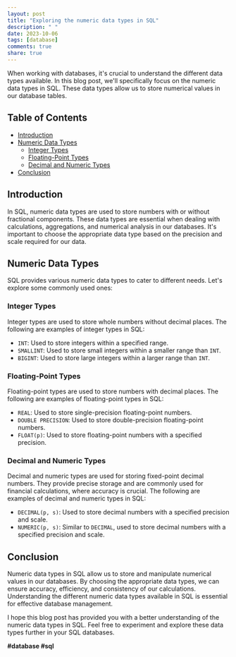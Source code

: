 ```yaml
---
layout: post
title: "Exploring the numeric data types in SQL"
description: " "
date: 2023-10-06
tags: [database]
comments: true
share: true
---
```


When working with databases, it's crucial to understand the different data types available. In this blog post, we'll specifically focus on the numeric data types in SQL. These data types allow us to store numerical values in our database tables.

## Table of Contents
- [Introduction](#introduction)
- [Numeric Data Types](#numeric-data-types)
  - [Integer Types](#integer-types)
  - [Floating-Point Types](#floating-point-types)
  - [Decimal and Numeric Types](#decimal-and-numeric-types)
- [Conclusion](#conclusion)

## Introduction
In SQL, numeric data types are used to store numbers with or without fractional components. These data types are essential when dealing with calculations, aggregations, and numerical analysis in our databases. It's important to choose the appropriate data type based on the precision and scale required for our data.

## Numeric Data Types
SQL provides various numeric data types to cater to different needs. Let's explore some commonly used ones:

### Integer Types
Integer types are used to store whole numbers without decimal places. The following are examples of integer types in SQL:

- `INT`: Used to store integers within a specified range.
- `SMALLINT`: Used to store small integers within a smaller range than `INT`.
- `BIGINT`: Used to store large integers within a larger range than `INT`.

### Floating-Point Types
Floating-point types are used to store numbers with decimal places. The following are examples of floating-point types in SQL:

- `REAL`: Used to store single-precision floating-point numbers.
- `DOUBLE PRECISION`: Used to store double-precision floating-point numbers.
- `FLOAT(p)`: Used to store floating-point numbers with a specified precision.

### Decimal and Numeric Types
Decimal and numeric types are used for storing fixed-point decimal numbers. They provide precise storage and are commonly used for financial calculations, where accuracy is crucial. The following are examples of decimal and numeric types in SQL:

- `DECIMAL(p, s)`: Used to store decimal numbers with a specified precision and scale.
- `NUMERIC(p, s)`: Similar to `DECIMAL`, used to store decimal numbers with a specified precision and scale.

## Conclusion
Numeric data types in SQL allow us to store and manipulate numerical values in our databases. By choosing the appropriate data types, we can ensure accuracy, efficiency, and consistency of our calculations. Understanding the different numeric data types available in SQL is essential for effective database management.

I hope this blog post has provided you with a better understanding of the numeric data types in SQL. Feel free to experiment and explore these data types further in your SQL databases.

**#database #sql**